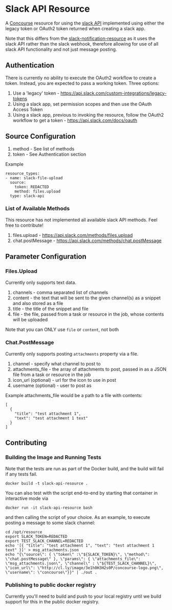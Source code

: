 # Slack API Resource

A [Concourse](https://concourse-ci.org/) resource for using the [slack API](https://api.slack.com/) implemented using either the legacy token or OAuth2 token returned when creating a slack app.

Note that this differs from the [slack-notification-resource](https://github.com/cloudfoundry-community/slack-notification-resource)
as it uses the slack API rather than the slack webhook, therefore allowing for use of all slack API functionality and not just message posting.

## Authentication

There is currently no ability to execute the OAuth2 workflow to create a token.  Instead, you are expected to pass a working token.  Three options:
1) Use a 'legacy' token - https://api.slack.com/custom-integrations/legacy-tokens
1) Using a slack app, set permission scopes and then use the OAuth Access Token
1) Using a slack app, previous to invoking the resource, follow the OAuth2 workflow to get a token - https://api.slack.com/docs/oauth

## Source Configuration

1) method - See list of methods
2) token - See Authentication section

Example
```
resource_types:
- name: slack-file-upload
  source:
    token: REDACTED
    method: files.upload
  type: slack-api
```

### List of Available Methods

This resource has not implemented all available slack API methods.  Feel free to contribute!

1) files.upload - https://api.slack.com/methods/files.upload
1) chat.postMessage - https://api.slack.com/methods/chat.postMessage

## Parameter Configuration

### Files.Upload 

Currently only supports text data.

1) channels - comma separated list of channels
1) content - the text that will be sent to the given channel(s) as a snippet and also stored as a file
1) title - the title of the snippet and file
1) file - the file, passed from a task or resource in the job, whose contents will be uploaded

Note that you can ONLY use `file` or `content`, not both

### Chat.PostMessage

Currently only supports posting `attachments` property via a file.

1) channel - specify what channel to post to
1) attachments_file - the array of attachments to post, passed in as a JSON file from a task or resource in the job
1) icon_url (optional) - url for the icon to use in post
1) username (optional) - user to post as

Example attachments_file would be a path to a file with contents:
```
[
  { 
  	"title": "test attachment 1", 
  	"text": "test attachment 1 text" 
  }
]
```

## Contributing

### Building the Image and Running Tests

Note that the tests are run as part of the Docker build, and the build will fail if any tests fail.

    docker build -t slack-api-resource .

You can also test with the script end-to-end by starting that container in interactive mode via

    docker run -it slack-api-resource bash

and then calling the script of your choice. As an example, to execute posting a message to some slack channel:

    cd /opt/resource
    export SLACK_TOKEN=REDACTED
    export TEST_SLACK_CHANNEL=REDACTED
    echo '[{ "title": "test attachment 1", "text": "test attachment 1 text" }]' > msg_attachments.json
    echo "{\"source\": { \"token\" :\"${SLACK_TOKEN}\", \"method\": \"chat.postMessage\" }, \"params\": { \"attachments_file\": \"msg_attachments.json\", \"channel\" : \"${TEST_SLACK_CHANNEL}\", \"icon_url\": \"http://cl.ly/image/3e1h0H3H2s0P/concourse-logo.png\", \"username\": \"concourse\"}}" | ./out .

### Publishing to public docker registry

Currently you'll need to build and push to your local registry until we build support for this in the public docker registry.